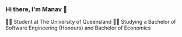 ### Hi there, I'm Manav 👋

🧑‍🎓 Student at The University of Queensland
🧑‍💻 Studying a Bachelor of Software Engineering (Honours) and Bachelor of Economics
